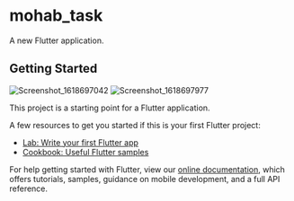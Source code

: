 # mohab_task

A new Flutter application.

## Getting Started
![Screenshot_1618697042](https://user-images.githubusercontent.com/44276926/115128946-b189fb00-9fe1-11eb-90d0-d1added9caf7.png)
![Screenshot_1618697977](https://user-images.githubusercontent.com/44276926/115128947-b3ec5500-9fe1-11eb-908a-9466ce979822.png)

This project is a starting point for a Flutter application.

A few resources to get you started if this is your first Flutter project:

- [Lab: Write your first Flutter app](https://flutter.dev/docs/get-started/codelab)
- [Cookbook: Useful Flutter samples](https://flutter.dev/docs/cookbook)

For help getting started with Flutter, view our
[online documentation](https://flutter.dev/docs), which offers tutorials,
samples, guidance on mobile development, and a full API reference.
